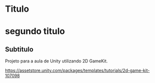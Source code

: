 # Titulo
# segundo titulo
## Subtitulo

Projeto para a aula de Unity utilizando 2D GameKit.

https://assetstore.unity.com/packages/templates/tutorials/2d-game-kit-107098
